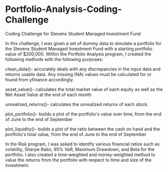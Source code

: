 # Portfolio-Analysis-Coding-Challenge
Coding Challenge for Stevens Student Managed Investment Fund

In this challenge, I was given a set of dummy data to simulate a portfolio for the Stevens Student Managed Investment Fund with a starting portfolio value of $200,000. Within the Portfolio Analysis program, I created the following methods with the following purposes:

clean_data()- accurately deals with any discrepancies in the input data and returns usable data. Any missing (NA) values must be calculated for or found from yfinance accordingly.  

asset_value()- calculates the total market value of each equity as well as the Net Asset Value at the end of each month

unrealized_returns()- calculates the unrealized returns of each stock.

plot_portfolio()- builds a plot of the portfolio's value over time, from the end of June to the end of September

plot_liquidity()- builds a plot of the ratio between the cash on hand and the portfolio's total value, from the end of June to the end of September

In the Risk program, I was asked to identify various financial ratios such as volatility, Sharpe Ratio, 95% VaR, Maximum Drawdown, and Beta for the portfolio. I also created a time-weighted and money-weighted method to value the returns from the portfolio with respect to time and size of the investment.
